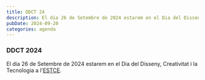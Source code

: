 ```yaml
---
title: DDCT 24
description: El dia 26 de Setembre de 2024 estarem en el Dia del Disseny, Creativitat i la Tecnologia a l'ESTCE.
pubDate: 2024-09-20
categories: agenda
---
```


### DDCT 2024

El dia 26 de Setembre de 2024 estarem en el Dia del Disseny, Creativitat i la Tecnologia a l'[ESTCE](https://www.google.es/maps/place/Escuela+Superior+de+Tecnologia+I+Ciencias+Experimentales,+Avenguda+Avenida+de+Vicente+Sos+Baynat,+12006+Castell%C3%B3n+de+la+Plana,+Castell%C3%B3n/@39.9926864,-0.0678504,19z/data=!3m1!4b1!4m5!3m4!1s0xd5ffe0f98be12e9:0x4e7634c2c3b978b7!8m2!3d39.9926854!4d-0.0673032?shorturl=1).
